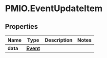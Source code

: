 # PMIO.EventUpdateItem

## Properties
Name | Type | Description | Notes
------------ | ------------- | ------------- | -------------
**data** | [**Event**](Event.md) |  | 


